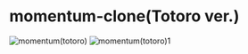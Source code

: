 <h1>momentum-clone(Totoro ver.)</h1>

![momentum(totoro)](https://github.com/user-attachments/assets/ebe115c0-14dd-45f7-9516-3ab552adf031)
![momentum(totoro)1](https://github.com/user-attachments/assets/39b4e337-b088-4cf0-b7e0-6b56366f2867)
